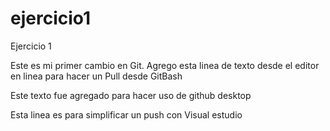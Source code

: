 # ejercicio1
Ejercicio 1

Este es mi primer cambio en Git.
Agrego esta linea de texto desde el editor en linea para hacer un Pull desde GitBash

Este texto fue agregado para hacer uso de github desktop

Esta linea es para simplificar un push con Visual estudio
